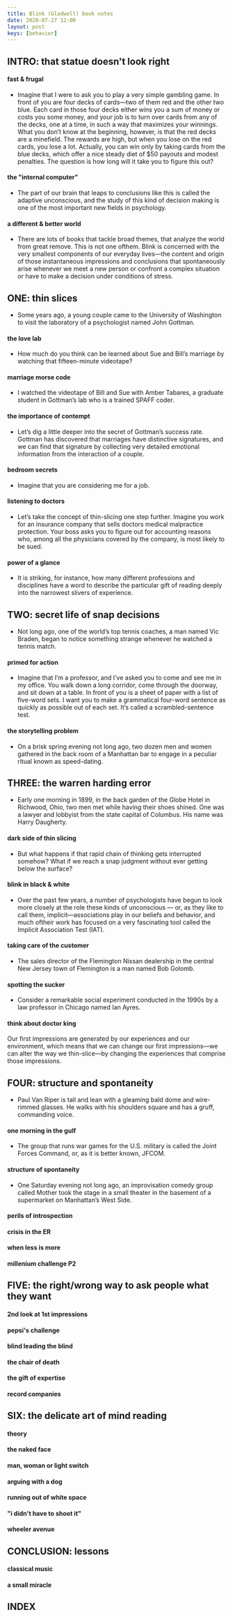 ```yaml
---
title: Blink (Gladwell) book notes
date: 2020-07-27 12:00
layout: post
keys: [behavior]
---
```


## INTRO: that statue doesn't look right
#### fast & frugal
- Imagine that I were to ask you to play a very simple gambling game. In front of you are four decks of cards—two of them red and the other two blue. Each card in those four decks either wins you a sum of money or costs you some money, and your job is to turn over cards from any of the decks, one at a time, in such a way that maximizes your winnings. What you don’t know at the beginning, however, is that the red decks are a minefield. The rewards are high, but when you lose on the red cards, you lose a lot. Actually, you can win only by taking cards from the blue decks, which offer a nice steady diet of $50 payouts and modest penalties. The question is how long will it take you to figure this out?

#### the "internal computer"
- The part of our brain that leaps to conclusions like this is called the adaptive unconscious, and the study of this kind of decision making is one of the most important new fields in psychology.

#### a different & better world
- There are lots of books that tackle broad themes, that analyze the world from great remove. This is not one ofthem. Blink is concerned with the very smallest components of our everyday lives—the content and origin of those instantaneous impressions and conclusions that spontaneously arise whenever we meet a new person or confront a complex situation or have to make a decision under conditions of stress.

## ONE: thin slices
- Some years ago, a young couple came to the University of Washington to visit the laboratory of a psychologist named John Gottman.

#### the love lab
- How much do you think can be learned about Sue and Bill’s marriage by watching that fifteen-minute videotape?

#### marriage morse code
- I watched the videotape of Bill and Sue with Amber Tabares, a graduate student in Gottman’s lab who is a trained SPAFF coder.

#### the importance of contempt
- Let’s dig a little deeper into the secret of Gottman’s success rate. Gottman has discovered that marriages have distinctive signatures, and we can find that signature by collecting very detailed emotional information from the
interaction of a couple.

#### bedroom secrets
- Imagine that you are considering me for a job.

#### listening to doctors
- Let’s take the concept of thin-slicing one step further. Imagine you work for an insurance company that sells doctors medical malpractice protection. Your boss asks you to figure out for accounting reasons who, among all the physicians covered by the company, is most likely to be sued.

#### power of a glance
- It is striking, for instance, how many different professions and disciplines have a word to describe the particular gift of reading deeply into the narrowest slivers of experience.

## TWO: secret life of snap decisions
- Not long ago, one of the world’s top tennis coaches, a man named Vic Braden, began to notice something strange whenever he watched a tennis match.

#### primed for action
- Imagine that I’m a professor, and I’ve asked you to come and see me in my office. You walk down a long corridor, come through the doorway, and sit down at a table. In front of you is a sheet of paper with a list of five-word sets. I want you to make a grammatical four-word sentence as quickly as possible out of each set. It’s called a scrambled-sentence test.

#### the storytelling problem
- On a brisk spring evening not long ago, two dozen men and women gathered in the back room of a Manhattan bar to engage in a peculiar ritual known as speed-dating.

## THREE: the warren harding error
- Early one morning in 1899, in the back garden of the Globe Hotel in Richwood, Ohio, two men met while having their shoes shined. One was a lawyer and lobbyist from the state capital of Columbus. His name was Harry Daugherty.

#### dark side of thin slicing
- But what happens if that rapid chain of thinking gets interrupted somehow? What if we reach a snap judgment without ever getting below the surface?

#### blink in black & white
- Over the past few years, a number of psychologists have begun to look more closely at the role these kinds of unconscious — or, as they like to call them, implicit—associations play in our beliefs and behavior, and much oftheir work has focused on a very fascinating tool called the Implicit Association Test (IAT).

#### taking care of the customer
- The sales director of the Flemington Nissan dealership in the central New Jersey town of Flemington is a man named Bob Golomb.

#### spotting the sucker
- Consider a remarkable social experiment conducted in the 1990s by a law professor in Chicago named Ian Ayres.

#### think about doctor king
 Our first impressions are generated by our experiences and our environment, which means that we can change our first impressions—we can alter the way we thin-slice—by changing the experiences that comprise those impressions.

## FOUR: structure and spontaneity
- Paul Van Riper is tall and lean with a gleaming bald dome and wire-rimmed glasses. He walks with his shoulders square and has a gruff, commanding voice.

#### one morning in the gulf
- The group that runs war games for the U.S. military is called the Joint Forces Command, or, as it is better known, JFCOM.

#### structure of spontaneity
- One Saturday evening not long ago, an improvisation comedy group called Mother took the stage in a small theater in the basement of a supermarket on Manhattan’s West Side.

#### perils of introspection
#### crisis in the ER
#### when less is more
#### millenium challenge P2

## FIVE: the right/wrong way to ask people what they want
#### 2nd look at 1st impressions
#### pepsi's challenge
#### blind leading the blind
#### the chair of death
#### the gift of expertise
#### record companies

## SIX: the delicate art of mind reading
#### theory
#### the naked face
#### man, woman or light switch
#### arguing with a dog
#### running out of white space
#### "i didn't have to shoot it"
#### wheeler avenue

## CONCLUSION: lessons
#### classical music
#### a small miracle

## INDEX
